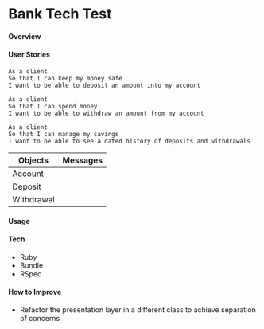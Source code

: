 # Bank Tech Test

#### Overview

#### User Stories

```
As a client
So that I can keep my money safe
I want to be able to deposit an amount into my account
```

```
As a client
So that I can spend money
I want to be able to withdraw an amount from my account
```

```
As a client
So that I can manage my savings
I want to be able to see a dated history of deposits and withdrawals
```

|Objects    | Messages|
|-----------|---------|
|Account    |
|Deposit    |
|Withdrawal |

#### Usage

#### Tech
* Ruby
* Bundle
* RSpec

####  How to Improve
* Refactor the presentation layer in a different class to achieve separation of concerns
